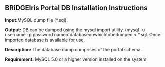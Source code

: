 <h2>BRiDGEIris Portal DB Installation Instructions</h2>

<p>
<b>Input:</b>MySQL dump file (*.sql). <br>

<b>Output:</b> DB can be dumped using the mysql import utility. (mysql -u username -p password nameofdatabaseonwhichtobedumped < *.sql. Once imported database is available for use. <br>

<b>Description:</b> The database dump comprises of the portal schema. <br>

<b>Requirement:</b> MySQL 5.0 or a higher version installed on the system. 
</p>


